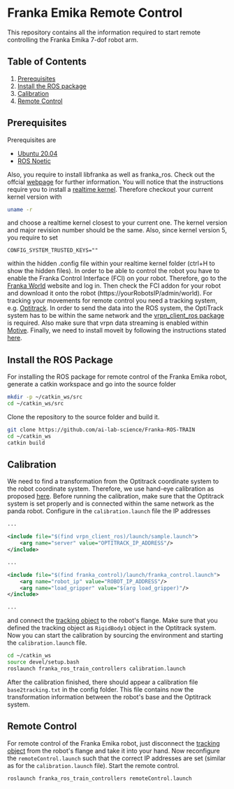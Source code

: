 # Franka Emika Remote Control

This repository contains all the information required to start remote controlling the Franka Emika 7-dof robot arm. 



## Table of Contents

1. [Prerequisites](#prerequisites) 
2. [Install the ROS package](#installpackage)
3. [Calibration](#calibration)
4. [Remote Control](#remotecontrol)



## Prerequisites <a name="prerequisites"></a>

Prerequisites are 

- [Ubuntu 20.04](https://ubuntu.com/tutorials/install-ubuntu-desktop#1-overview)
- [ROS Noetic](http://wiki.ros.org/noetic/Installation/Ubuntu)

Also, you require to install libfranka as well as franka_ros. Check out the offcial [webpage](https://frankaemika.github.io/docs/installation_linux.html) for further information. You will notice that the instructions require you to install a [realtime kernel](https://mirrors.edge.kernel.org/pub/linux/kernel/projects/rt/). Therefore checkout your current kernel version with
```bash
uname -r
```
and choose a realtime kernel closest to your current one. The kernel version and major revision number should be the same. Also, since kernel version 5, you require to set 
```
CONFIG_SYSTEM_TRUSTED_KEYS=""
```
within the hidden .config file within your realtime kernel folder (ctrl+H to show the hidden files). In order to be able to control the robot you have to enable the Franka Control Interface (FCI) on your robot. Therefore, go to the [Franka World](https://www.franka.de/franka-world) website and log in. Then check the FCI addon for your robot and download it onto the robot (https://yourRobotsIP/admin/world). For tracking your movements for remote control you need a tracking system, e.g. [Optitrack](https://optitrack.com/). In order to send the data into the ROS system, the OptiTrack system has to be within the same network and the [vrpn_client_ros package](http://wiki.ros.org/vrpn_client_ros) is required. Also make sure that vrpn data streaming is enabled within [Motive](https://v22.wiki.optitrack.com/index.php?title=Data_Streaming). Finally, we need to install moveit by following the instructions stated [here](https://ros-planning.github.io/moveit_tutorials/doc/getting_started/getting_started.html).


## Install the ROS Package <a name="installpackage"></a>

For installing the ROS package for remote control of the Franka Emika robot, generate a catkin workspace and go into the source folder

```bash
mkdir -p ~/catkin_ws/src
cd ~/catkin_ws/src
```

Clone the repository to the source folder and build it.

````bash
git clone https://github.com/ai-lab-science/Franka-ROS-TRAIN
cd ~/catkin_ws
catkin build
````



## Calibration <a name="calibration"></a>

We need to find a transformation from the Optitrack coordinate system to the robot coordinate system. Therefore, we use hand-eye calibration as proposed [here](https://onlinelibrary.wiley.com/doi/full/10.1002/rcs.1427). Before running the calibration, make sure that the Optitrack system is set properly and is connected within the same network as the panda robot. Configure in the `calibration.launch` file the IP addresses

````xml
...

<include file="$(find vrpn_client_ros)/launch/sample.launch">
	<arg name="server" value="OPTITRACK_IP_ADDRESS"/>
</include>

...

<include file="$(find franka_control)/launch/franka_control.launch">
	<arg name="robot_ip" value="ROBOT_IP_ADDRESS"/>
    <arg name="load_gripper" value="$(arg load_gripper)"/>
</include>

...
````

and connect the [tracking object](../../tree/master/files/cad) to the robot's flange. Make sure that you defined the tracking object as `RigidBody1` object in the Optitrack system. Now you can start the calibration by sourcing the environment and starting the `calibration.launch` file.

````bash
cd ~/catkin_ws
source devel/setup.bash
roslaunch franka_ros_train_controllers calibration.launch
````

 After the calibration finished, there should appear a calibration file `base2tracking.txt` in the config folder. This file contains now the transformation information between the robot's base and the Optitrack system.



## Remote Control <a name="remotecontrol"></a>

For remote control of the Franka Emika robot, just disconnect the [tracking object](../../tree/master/files/cad) from the robot's flange and take it into your hand. Now reconfigure the `remoteControl.launch` such that the correct IP addresses are set (similar as for the `calibration.launch` file). Start the remote control.

````bash
roslaunch franka_ros_train_controllers remoteControl.launch
````

